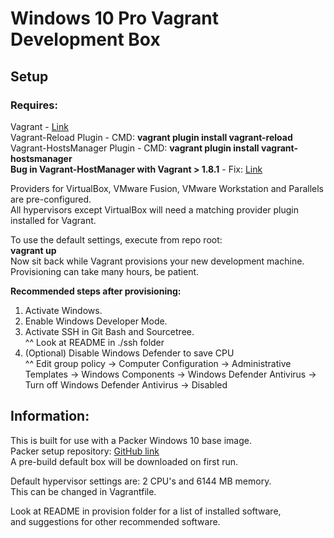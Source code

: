 # Windows 10 Pro Vagrant Development Box

## **Setup**
### **Requires:**  
Vagrant - [Link](https://www.vagrantup.com/downloads.html)  
Vagrant-Reload Plugin - CMD: **vagrant plugin install vagrant-reload**  
Vagrant-HostsManager Plugin - CMD: **vagrant plugin install vagrant-hostsmanager**  
**Bug in Vagrant-HostManager with Vagrant > 1.8.1** - Fix: [Link](https://github.com/devopsgroup-io/vagrant-hostmanager/pull/229/commits/2ce7a0d4a6b45fbf959dff0c8144c359d633dc81)

Providers for VirtualBox, VMware Fusion, VMware Workstation and Parallels are pre-configured.  
All hypervisors except VirtualBox will need a matching provider plugin installed for Vagrant.

To use the default settings, execute from repo root:  
**vagrant up**  
Now sit back while Vagrant provisions your new development machine.  
Provisioning can take many hours, be patient.

**Recommended steps after provisioning:**  
1. Activate Windows.  
2. Enable Windows Developer Mode.  
3. Activate SSH in Git Bash and Sourcetree.  
^^ Look at README in ./ssh folder  
4. (Optional) Disable Windows Defender to save CPU  
^^ Edit group policy -> Computer Configuration -> Administrative Templates -> Windows Components -> Windows Defender Antivirus -> Turn off Windows Defender Antivirus -> Disabled

## **Information:**
This is built for use with a Packer Windows 10 base image.  
Packer setup repository: [GitHub link](https://github.com/Baune8D/packer-win10-basedisk)  
A pre-build default box will be downloaded on first run.

Default hypervisor settings are: 2 CPU's and 6144 MB memory.  
This can be changed in Vagrantfile.

Look at README in provision folder for a list of installed software,  
and suggestions for other recommended software.